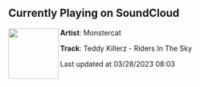 ## Currently Playing on SoundCloud

[<img align="left" width="100" src="https://i1.sndcdn.com/artworks-IAC0E1bhyaGoJUsM-cWRBMg-t500x500.jpg">](https://soundcloud.com/monstercat/teddy-killerz-riders-in-the-sky)

**Artist**: Monstercat 

**Track**: Teddy Killerz - Riders In The Sky

Last updated at 03/28/2023 08:03

